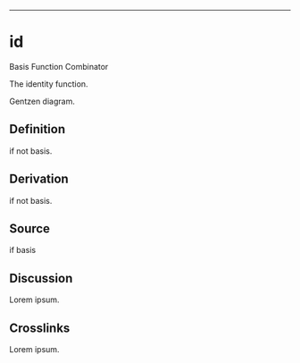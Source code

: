 ------------------------------------------------------------------------

# id

Basis Function Combinator

The identity function.

Gentzen diagram.

## Definition

if not basis.

## Derivation

if not basis.

## Source

if basis

## Discussion

Lorem ipsum.

## Crosslinks

Lorem ipsum.
